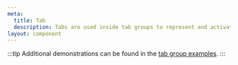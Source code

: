 ```yaml
---
meta:
  title: Tab
  description: Tabs are used inside tab groups to represent and activate tab panels.
layout: component
---
```


:::tip
Additional demonstrations can be found in the [tab group examples](/components/tab-group).
:::